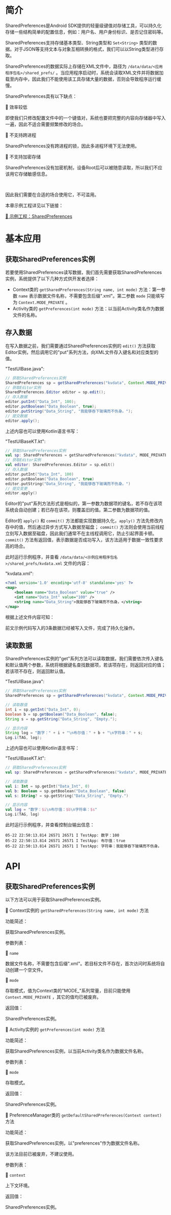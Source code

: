 # 简介
SharedPreferences是Android SDK提供的轻量级键值对存储工具，可以持久化存储一些结构简单的配置信息，例如：用户名、用户身份标识、是否记住密码等。

SharedPreferences支持存储基本类型、String类型和 `Set<String>` 类型的数据。对于JSON等支持文本与对象互相转换的格式，我们可以以String类型进行存取。

SharedPreferences的数据实际上存储在XML文件中，路径为 `/data/data/<应用程序包名>/shared_prefs/` 。当应用程序启动时，系统会读取XML文件并将数据加载至内存中，因此我们不能使用该工具存储大量的数据，否则会导致程序运行缓慢。

SharedPreferences具有以下缺点：

🔷 效率较低

即使我们只修改配置文件中的一个键值对，系统也要把完整的内容向存储器中写入一遍，因此不适合需要频繁修改的场合。

🔷 不支持跨进程

SharedPreferences没有跨进程的锁，因此多进程环境下无法使用。

🔷 不支持加密存储

SharedPreferences没有加密机制，设备Root后可以被随意读取，所以我们不应该用它存储敏感信息。

<br />

因此我们需要在合适的场合使用它，不可滥用。

本章示例工程详见以下链接：

[🔗 示例工程：SharedPreferences](https://github.com/BI4VMR/Study-Android/tree/master/M05_Storage/C02_KV/S01_SharedPreferences)

# 基本应用
## 获取SharedPreferences实例
若要使用SharedPreferences读写数据，我们首先需要获取SharedPreferences实例，系统提供了以下几种方式供开发者选择：

- Context类的 `getSharedPreferences(String name, int mode)` 方法：第一参数 `name` 表示数据文件名称，不需要包含后缀".xml"。第二参数 `mode` 只能填写为 `Context.MODE_PRIVATE` 。
- Activity类的 `getPreferences(int mode)` 方法：以当前Activity类名作为数据文件的名称。

## 存入数据
在写入数据之前，我们需要通过SharedPreferences实例的 `edit()` 方法获取Editor实例，然后调用它的"put"系列方法，向XML文件存入键名和对应类型的值。

"TestUIBase.java":

```java
// 获取SharedPreferences实例
SharedPreferences sp = getSharedPreferences("kvdata", Context.MODE_PRIVATE);
// 获取Editor实例
SharedPreferences.Editor editor = sp.edit();
// 存入数据
editor.putInt("Data_Int", 100);
editor.putBoolean("Data_Boolean", true);
editor.putString("Data_String", "我能够吞下玻璃而不伤身。");
// 提交数据
editor.apply();
```

上述内容也可以使用Kotlin语言书写：

"TestUIBaseKT.kt":

```kotlin
// 获取SharedPreferences实例
val sp: SharedPreferences = getSharedPreferences("kvdata", MODE_PRIVATE)
// 获取Editor实例
val editor: SharedPreferences.Editor = sp.edit()
// 存入数据
editor.putInt("Data_Int", 100)
editor.putBoolean("Data_Boolean", true)
editor.putString("Data_String", "我能够吞下玻璃而不伤身。")
// 提交变更
editor.apply()
```

Editor的"put"系列方法形式是相似的，第一参数为数据项的键名，若不存在该项系统会自动创建；若已存在该项，则覆盖旧的值。第二参数为数据项的值。

Editor的 `apply()` 和 `commit()` 方法都能实现数据持久化，`apply()` 方法先修改内存中的值，然后通过异步方式写入数据至磁盘； `commit()` 方法则会使用当前线程立刻写入数据至磁盘，因此我们通常不在主线程调用它，防止引起界面卡顿。 `commit()` 方法有返回值，表示数据是否成功写入，该方法适用于数据一致性要求高的场合。

此时运行示例程序，并查看 `/data/data/<示例应用程序包名>/shared_prefs/kvdata.xml` 文件的内容：

"kvdata.xml":

```xml
<?xml version='1.0' encoding='utf-8' standalone='yes' ?>
<map>
    <boolean name="Data_Boolean" value="true" />
    <int name="Data_Int" value="100" />
    <string name="Data_String">我能够吞下玻璃而不伤身。</string>
</map>
```

根据上述文件内容可知：

前文示例代码写入的3条数据已经被写入文件，完成了持久化操作。

## 读取数据
SharedPreferences实例的"get"系列方法可以读取数据，我们需要依次传入键名和默认值两个参数，系统将根据键名查找数据项，若该项存在，则返回对应的值；若该项不存在，则返回默认值。

"TestUIBase.java":

```java
// 获取SharedPreferences实例
SharedPreferences sp = getSharedPreferences("kvdata", Context.MODE_PRIVATE);

// 读取数值
int i = sp.getInt("Data_Int", 0);
boolean b = sp.getBoolean("Data_Boolean", false);
String s = sp.getString("Data_String", "Empty.");

// 显示内容
String log = "数字：" + i + "\n布尔值：" + b + "\n字符串：" + s;
Log.i(TAG, log);
```

上述内容也可以使用Kotlin语言书写：

"TestUIBaseKT.kt":

```kotlin
// 获取SharedPreferences实例
val sp: SharedPreferences = getSharedPreferences("kvdata", MODE_PRIVATE)

// 读取数值
val i: Int = sp.getInt("Data_Int", 0)
val b: Boolean = sp.getBoolean("Data_Boolean", false)
val s: String? = sp.getString("Data_String", "Empty.")

// 显示内容
val log = "数字：$i\n布尔值：$b\n字符串：$s"
Log.i(TAG, log)
```

此时运行示例程序，并查看控制台输出信息：

```text
05-22 22:50:13.814 26571 26571 I TestApp: 数字：100
05-22 22:50:13.814 26571 26571 I TestApp: 布尔值：true
05-22 22:50:13.814 26571 26571 I TestApp: 字符串：我能够吞下玻璃而不伤身。
```

# API
## 获取SharedPreferences实例
以下方法可以用于获取SharedPreferences实例。

🔶 Context实例的 `getSharedPreferences(String name, int mode)` 方法

功能简述：

获取SharedPreferences实例。

参数列表：

🔺 `name`

数据文件名称，不需要包含后缀".xml"。若目标文件不存在，首次访问时系统将自动创建一个空文件。

🔺 `mode`

存取模式，值为Context类的"MODE_"系列常量，目前只能使用 `Context.MODE_PRIVATE` ，其它的值均已被废弃。

返回值：

SharedPreferences实例。

🔶 Activity实例的 `getPreferences(int mode)` 方法

功能简述：

获取SharedPreferences实例，以当前Activity类名作为数据文件名称。

参数列表：

🔺 `mode`

存取模式。

返回值：

SharedPreferences实例。

🔶 PreferenceManager类的 `getDefaultSharedPreferences(Context context)` 方法

功能简述：

获取SharedPreferences实例，以"preferences"作为数据文件名称。

该方法目前已被废弃，不建议使用。

参数列表：

🔺 `context`

上下文环境。

返回值：

SharedPreferences实例。
